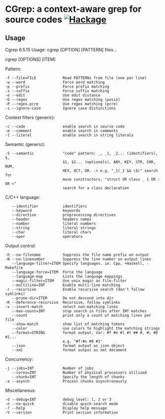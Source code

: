 CGrep: a context-aware grep for source codes [![Hackage](https://img.shields.io/hackage/v/cgrep.svg?style=flat)](https://hackage.haskell.org/package/cgrep)
============================================

Usage
-----

Cgrep 6.5.15 Usage: cgrep [OPTION] [PATTERN] files...

cgrep [OPTIONS] [ITEM]

Pattern:

    -f --file=FILE            Read PATTERNs from file (one per line)
    -w --word                 Force word matching
    -p --prefix               Force prefix matching
    -s --suffix               Force suffix matching
    -e --edit                 Use edit distance
    -G --regex                Use regex matching (posix)
    -P --regex-pcre           Use regex matching (pcre)
    -i --ignore-case          Ignore case distinctions

Context filters (generic):

    -c --code                 enable search in source code
    -m --comment              enable search in comments
    -l --literal              enable search in string literals

Semantic (generic):

    -S --semantic             "code" pattern: _, _1, _2... (identifiers), $,
                              $1, $2... (optionals), ANY, KEY, STR, CHR, NUM,
                              HEX, OCT, OR. -> e.g. "_1(_1 && \$)" search for
                              move constructors, "struct OR class _ { OR : OR <"
                              search for a class declaration

C/C++ language:

       --identifier           identifiers
       --keyword              keywords
       --directive            preprocessing directives
       --header               headers names
       --number               literal numbers
       --string               literal strings
       --char                 literal chars
       --oper                 operators
 
Output control:
 
    -h --no-filename          Suppress the file name prefix on output
    -N --no-linenumber        Suppress the line number on output lines
       --language-filter=ITEM Specify languages. ie: Cpp, +Haskell, -Makefile
       --language-force=ITEM  Force the language
       --language-map         Lists the language mappings
       --magic-filter=ITEM    Use unix magic as file-filter
       --multiline=INT        Enable multi-line matching
    -r --recursive            Enable recursive search (don't follow symlinks)
       --prune-dir=ITEM       Do not descend into dir
    -R --deference-recursive  Recursive, follow symlinks
    -v --invert-match         select non-matching lines
       --max-count=INT        stop search in files after INT matches
       --count                print only a count of matching lines per file
       --show-match           show list of matching tokens
       --color                use colors to highlight the matching strings
       --format=STRING        format output. Var: #f #n #l #t ## #, #; #0 #1...
                              e.g. "#f:#n #0 #1"
       --json                 format output as json object
       --xml                  format output as xml document
  
Concurrency:

    -j --jobs=INT             Number of jobs
       --cores=INT            Number of physical processors utilized
       --chunk=INT            Specify the length of chunks
    -a --asynch               Process chunks asynchronously

Miscellaneous:

    -d --debug=INT            debug level: 1, 2 or 3
    -n --no-quick             disable quick-search mode
    -? --help                 Display help message
    -V --version              Print version information

